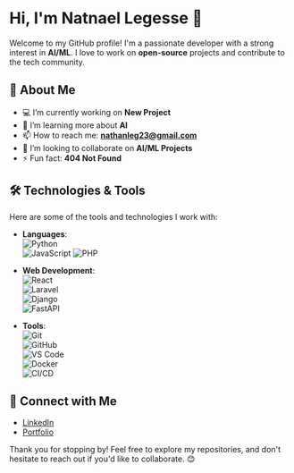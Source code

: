 # Hi, I'm Natnael Legesse 👋

Welcome to my GitHub profile! I'm a passionate developer with a strong interest in **AI/ML**. I love to work on **open-source** projects and contribute to the tech community.

## 🚀 About Me

- 💻 I’m currently working on **New Project**
- 🌱 I’m learning more about **AI**
- 📫 How to reach me: **nathanleg23@gmail.com**
- 👯 I’m looking to collaborate on **AI/ML Projects**
- ⚡ Fun fact: **404 Not Found**

## 🛠️ Technologies & Tools

Here are some of the tools and technologies I work with:

- **Languages**:  
  ![Python](https://img.shields.io/badge/Python-3776AB?style=flat&logo=python&logoColor=white)  
  ![JavaScript](https://img.shields.io/badge/JavaScript-F7DF1E?style=flat&logo=javascript&logoColor=black)
  ![PHP](https://img.shields.io/badge/Php-F7DF1E?style=flat&logo=php&logoColor=black)  

- **Web Development**:  
  ![React](https://img.shields.io/badge/React-61DAFB?style=flat&logo=react&logoColor=black)  
  ![Laravel](https://img.shields.io/badge/Laravel-FF2D20?style=flat&logo=laravel&logoColor=white)  
  ![Django](https://img.shields.io/badge/Django-092E20?style=flat&logo=django&logoColor=white)  
  ![FastAPI](https://img.shields.io/badge/FastAPI-009688?style=flat&logo=fastapi&logoColor=white)  

- **Tools**:  
  ![Git](https://img.shields.io/badge/Git-F05032?style=flat&logo=git&logoColor=white)  
  ![GitHub](https://img.shields.io/badge/GitHub-181717?style=flat&logo=github&logoColor=white)  
  ![VS Code](https://img.shields.io/badge/VS%20Code-007ACC?style=flat&logo=visual-studio-code&logoColor=white)   
  ![Docker](https://img.shields.io/badge/Docker-2496ED?style=flat&logo=docker&logoColor=white)  
  ![CI/CD](https://img.shields.io/badge/CI%2FCD-0082FF?style=flat&logo=ci%2Fcd&logoColor=white)  

## 🔗 Connect with Me

- [LinkedIn](https://www.linkedin.com/in/nathnael-legesse-6239591a2)  
- [Portfolio](https://natnaellegesse.vercel.app)

Thank you for stopping by! Feel free to explore my repositories, and don't hesitate to reach out if you'd like to collaborate. 😊
